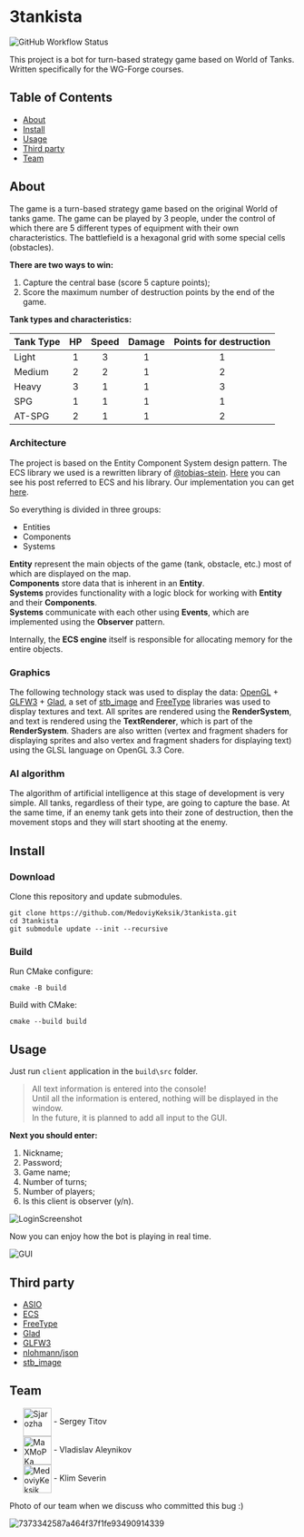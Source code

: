 # 3tankista #

![GitHub Workflow Status](https://img.shields.io/github/workflow/status/MedoviyKeksik/3tankista/test-clang-format?label=clang-format)

This project is a bot for turn-based strategy game based on World of Tanks.\
Written specifically for the WG-Forge courses.

## Table of Contents

- [About](#about)
- [Install](#install)
- [Usage](#usage)
- [Third party](#third-party)
- [Team](#team)

## About

The game is a turn-based strategy game based on the original World of tanks game. The game can be played by 3 people, under the control of which there are 5 different types of equipment with their own characteristics.
The battlefield is a hexagonal grid with some special cells (obstacles).

**There are two ways to win:**
1. Capture the central base (score 5 capture points);
2. Score the maximum number of destruction points by the end of the game.

**Tank types and characteristics:**

| Tank Type | HP  | Speed | Damage | Points for destruction |
|-----------|:---:|:-----:|:------:|:----------------------:|
| Light     |  1  |   3   |   1    |           1            |
| Medium    |  2  |   2   |   1    |           2            |
| Heavy     |  3  |   1   |   1    |           3            |
| SPG       |  1  |   1   |   1    |           1            |
| AT-SPG    |  2  |   1   |   1    |           2            |


### Architecture

The project is based on the Entity Component System design pattern. The ECS library we used is a rewritten library of [@tobias-stein](https://github.com/tobias-stein).
[Here](https://tsprojectsblog.wordpress.com/portfolio/entity-component-system/) you can see his post referred to ECS and his library.
Our implementation you can get [here](https://github.com/MedoviyKeksik/ECS).

So everything is divided in three groups:
- Entities
- Components
- Systems

**Entity** represent the main objects of the game (tank, obstacle, etc.) most of which are displayed on the map.\
**Components** store data that is inherent in an **Entity**.\
**Systems** provides functionality with a logic block for working with **Entity** and their **Components**.\
**Systems** communicate with each other using **Events**, which are implemented using the **Observer** pattern.

Internally, the **ECS engine** itself is responsible for allocating memory for the entire objects.

### Graphics

The following technology stack was used to display the data: [OpenGL](https://www.khronos.org/) + [GLFW3](https://www.glfw.org/) + [Glad](https://glad.dav1d.de/), a set of [stb_image](https://github.com/nothings/stb/blob/master/stb_image.h) and [FreeType](https://freetype.org/) libraries was used to display textures and text.
All sprites are rendered using the **RenderSystem**, and text is rendered using the **TextRenderer**, which is part of the **RenderSystem**. Shaders are also written (vertex and fragment shaders for displaying sprites and also vertex and fragment shaders for displaying text) using the GLSL language on OpenGL 3.3 Core.

### AI algorithm 

The algorithm of artificial intelligence at this stage of development is very simple. All tanks, regardless of their type, are going to capture the base. At the same time, if an enemy tank gets into their zone of destruction, then the movement stops and they will start shooting at the enemy.

## Install

### Download

Clone this repository and update submodules.
```shell
git clone https://github.com/MedoviyKeksik/3tankista.git
cd 3tankista
git submodule update --init --recursive
```

### Build

Run CMake configure:
```shell
cmake -B build
```

Build with CMake:
```shell
cmake --build build
```

## Usage

Just run ```client``` application in the ```build\src``` folder.

> All text information is entered into the console!\
Until all the information is entered, nothing will be displayed in the window.\
In the future, it is planned to add all input to the GUI. 

**Next you should enter:**
1. Nickname;
2. Password;
3. Game name;
4. Number of turns;
5. Number of players;
6. Is this client is observer (y/n).

![LoginScreenshot](https://user-images.githubusercontent.com/39442984/155405501-141fd2c8-aa9b-46ae-8136-8ed232075196.png)

Now you can enjoy how the bot is playing in real time.

![GUI](https://user-images.githubusercontent.com/39442984/155409635-25975026-7c08-4b2c-a22f-1245f43a48da.png)

## Third party

- [ASIO](https://think-async.com/Asio/)
- [ECS](https://github.com/MedoviyKeksik/ECS)
- [FreeType](https://freetype.org/)
- [Glad](https://glad.dav1d.de/)
- [GLFW3](https://www.glfw.org/)
- [nlohmann/json](https://github.com/nlohmann/json)
- [stb_image](https://github.com/nothings/stb/blob/master/stb_image.h)

## Team

- [<img src="https://github.com/Sjarozha.png" title="Sjarozha" width="50" align="center"/>](https://github.com/Sjarozha) - Sergey Titov
- [<img src="https://github.com/MaXMoPKa.png" title="MaXMoPKa" width="50" align="center"/>](https://github.com/MaXMoPKa) - Vladislav Aleynikov
- [<img src="https://github.com/MedoviyKeksik.png" title="MedoviyKeksik" width="50" align="center"/>](https://github.com/MedoviyKeksik) - Klim Severin

Photo of our team when we discuss who committed this bug :)

![7373342587a464f37f1fe93490914339](https://user-images.githubusercontent.com/39442984/155014716-e425f434-ea06-40fc-9fa0-117fa5eeb2c5.png)
